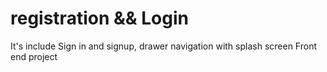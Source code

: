 # registration && Login
It's include Sign in and signup, drawer navigation with splash screen Front end project

